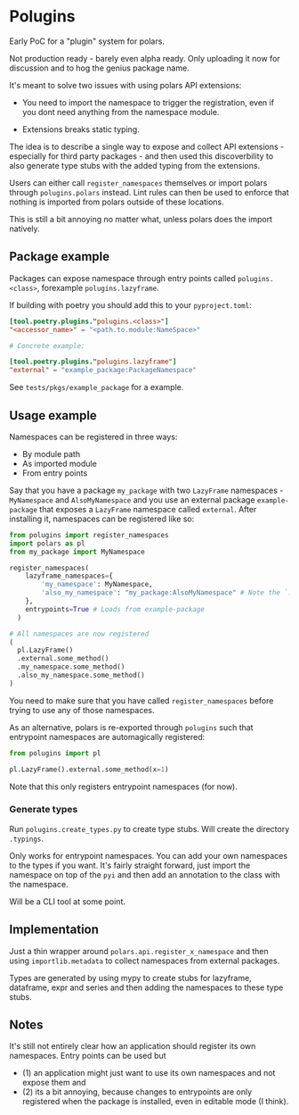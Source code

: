 # Polugins

Early PoC for a "plugin" system for polars.

Not production ready - barely even alpha ready. Only uploading it now for discussion and to hog the genius package name.

It's meant to solve two issues with using polars API extensions:

- You need to import the namespace to trigger the registration, even if you dont need anything from the namespace module.

- Extensions breaks static typing.

The idea is to describe a single way to expose and collect API extensions - especially for third party packages - 
and then used this discoverbility to also generate type stubs with the added typing from the extensions.

Users can either call `register_namespaces` themselves or import polars through `polugins.polars` instead.
Lint rules can then be used to enforce that nothing is imported from polars outside of these locations.

This is still a bit annoying no matter what, unless polars does the import natively.

## Package example

Packages can expose namespace through entry points called `polugins.<class>`, forexample `polugins.lazyframe`.

If building with poetry you should add this to your `pyproject.toml`:

```toml
[tool.poetry.plugins."polugins.<class>"]
"<accessor_name>" = "<path.to.module:NameSpace>"

# Concrete example:

[tool.poetry.plugins."polugins.lazyframe"]
"external" = "example_package:PackageNamespace"
```

See `tests/pkgs/example_package` for a example.

## Usage example

Namespaces can be registered in three ways:

- By module path
- As imported module
- From entry points

Say that you have a package `my_package` with two `LazyFrame` namespaces - `MyNamespace` and `AlsoMyNamespace` and you use an
external package `example-package` that exposes a `LazyFrame` namespace called `external`.
After installing it, namespaces can be registered like so:

```python
from polugins import register_namespaces
import polars as pl
from my_package import MyNamespace

register_namespaces(
    lazyframe_namespaces={
        'my_namespace': MyNamespace,
        'also_my_namespace': "my_package:AlsoMyNamespace" # Note the `:` to separate module path from object
    },
    entrypoints=True # Loads from example-package
  )

# All namespaces are now registered
(
  pl.LazyFrame()
  .external.some_method()
  .my_namespace.some_method()
  .also_my_namespace.some_method()
)
```

You need to make sure that you have called `register_namespaces` before trying to use any of those namespaces.

As an alternative, polars is re-exported through `polugins` such that entrypoint namespaces are automagically registered:

```python
from polugins import pl

pl.LazyFrame().external.some_method(x=1)
```

Note that this only registers entrypoint namespaces (for now).

### Generate types

Run `polugins.create_types.py` to create type stubs. Will create the directory `.typings`.

Only works for entrypoint namespaces. You can add your own namespaces to the types if you want.
It's fairly straight forward, just import the namespace on top of the `pyi` and then add an annotation
to the class with the namespace.

Will be a CLI tool at some point.

## Implementation

Just a thin wrapper around `polars.api.register_x_namespace` and then using `importlib.metadata` to collect
namespaces from external packages.

Types are generated by using mypy to create stubs for lazyframe, dataframe, expr and series and then adding the
namespaces to these type stubs.

## Notes

It's still not entirely clear how an application should register its own namespaces.
Entry points can be used but

- (1) an application might just want to use its own namespaces and not expose them and 
- (2) its a bit annoying, because changes to entrypoints are only registered when the package is installed, even in editable mode (I think).



